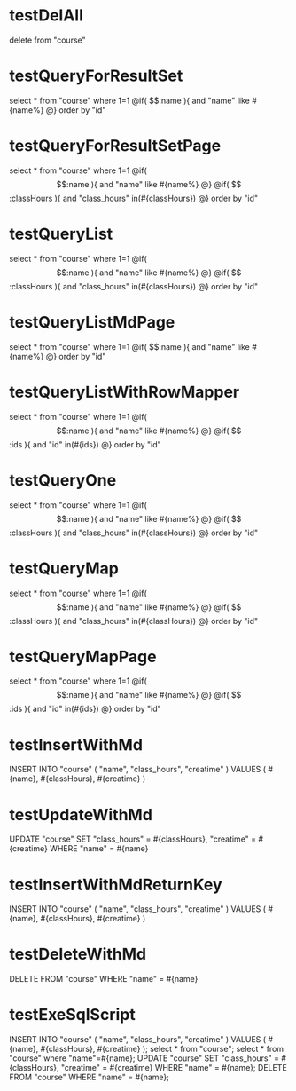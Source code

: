 testDelAll
====
delete from "course"

testQueryForResultSet
====
select * from "course" where 1=1 
@if( $$:name ){ 
and "name" like #{name%} 
@} 
order by "id"

testQueryForResultSetPage
====
select * from "course" where 1=1 
@if( $$:name ){ 
and "name" like #{name%} 
@} 
@if( $$:classHours ){ 
and "class_hours" in(#{classHours})
@} 
order by "id"

testQueryList
====
select * from "course" where 1=1 
@if( $$:name ){ 
and "name" like #{name%} 
@} 
@if( $$:classHours ){ 
and "class_hours" in(#{classHours})
@} 
order by "id"

testQueryListMdPage
====
select * from "course" where 1=1 
@if( $$:name ){ 
and "name" like #{name%} 
@} 
order by "id"

testQueryListWithRowMapper
====
select * from "course" where 1=1 
@if( $$:name ){ 
and "name" like #{name%} 
@} 
@if( $$:ids ){ 
and "id" in(#{ids})
@} 
order by "id"

testQueryOne
====
select * from "course" where 1=1 
@if( $$:name ){ 
and "name" like #{name%} 
@} 
@if( $$:classHours ){ 
and "class_hours" in(#{classHours})
@} 
order by "id"

testQueryMap
====
select * from "course" where 1=1 
@if( $$:name ){ 
and "name" like #{name%} 
@} 
@if( $$:classHours ){ 
and "class_hours" in(#{classHours})
@} 
order by "id"

testQueryMapPage
====
select * from "course" where 1=1 
@if( $$:name ){ 
and "name" like #{name%} 
@} 
@if( $$:ids ){ 
and "id" in(#{ids})
@} 
order by "id"

testInsertWithMd
====
INSERT INTO "course" (
"name",
"class_hours",
"creatime"
)
VALUES
(
#{name},
#{classHours},
#{creatime}
)


testUpdateWithMd
====
UPDATE
"course"
SET
"class_hours" = #{classHours},
"creatime" = #{creatime} WHERE "name" = #{name}


testInsertWithMdReturnKey
====
INSERT INTO "course" (
"name",
"class_hours",
"creatime"
)
VALUES
(
#{name},
#{classHours},
#{creatime}
)

testDeleteWithMd
====
DELETE FROM
"course"
WHERE "name" = #{name}


testExeSqlScript
====
INSERT INTO "course" (
"name",
"class_hours",
"creatime"
)
VALUES
(
#{name},
#{classHours},
#{creatime}
); 
select * from "course";
select * from "course" where "name"=#{name};
UPDATE
"course"
SET
"class_hours" = #{classHours},
"creatime" = #{creatime} WHERE "name" = #{name};
DELETE FROM
"course"
WHERE "name" = #{name};




